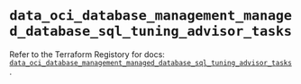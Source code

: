 # `data_oci_database_management_managed_database_sql_tuning_advisor_tasks`

Refer to the Terraform Registory for docs: [`data_oci_database_management_managed_database_sql_tuning_advisor_tasks`](https://registry.terraform.io/providers/oracle/oci/6.18.0/docs/data-sources/database_management_managed_database_sql_tuning_advisor_tasks).
